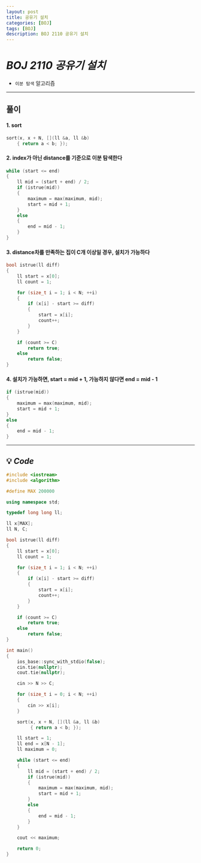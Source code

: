 ```yaml
---
layout: post
title: 공유기 설치
categories: [BOJ]
tags: [BOJ]
description: BOJ 2110 공유기 설치
---
```


# **_BOJ 2110 공유기 설치_**

- `이분 탐색` 알고리즘

<hr>

## 풀이

#### 1. sort

```c++
sort(x, x + N, [](ll &a, ll &b)
    { return a < b; });
```

#### 2. index가 아닌 distance를 기준으로 이분 탐색한다

```c++
while (start <= end)
{
    ll mid = (start + end) / 2;
    if (istrue(mid))
    {
        maximum = max(maximum, mid);
        start = mid + 1;
    }
    else
    {
        end = mid - 1;
    }
}
```

#### 3. distance차를 만족하는 집이 C개 이상일 경우, 설치가 가능하다

```c++
bool istrue(ll diff)
{
    ll start = x[0];
    ll count = 1;

    for (size_t i = 1; i < N; ++i)
    {
        if (x[i] - start >= diff)
        {
            start = x[i];
            count++;
        }
    }

    if (count >= C)
        return true;
    else
        return false;
}
```

#### 4. 설치가 가능하면, start = mid + 1, 가능하지 않다면 end = mid - 1

```c++
if (istrue(mid))
{
    maximum = max(maximum, mid);
    start = mid + 1;
}
else
{
    end = mid - 1;
}
```

<hr>

## 💡 **_Code_**

```c++
#include <iostream>
#include <algorithm>

#define MAX 200000

using namespace std;

typedef long long ll;

ll x[MAX];
ll N, C;

bool istrue(ll diff)
{
    ll start = x[0];
    ll count = 1;

    for (size_t i = 1; i < N; ++i)
    {
        if (x[i] - start >= diff)
        {
            start = x[i];
            count++;
        }
    }

    if (count >= C)
        return true;
    else
        return false;
}

int main()
{
    ios_base::sync_with_stdio(false);
    cin.tie(nullptr);
    cout.tie(nullptr);

    cin >> N >> C;

    for (size_t i = 0; i < N; ++i)
    {
        cin >> x[i];
    }

    sort(x, x + N, [](ll &a, ll &b)
         { return a < b; });

    ll start = 1;
    ll end = x[N - 1];
    ll maximum = 0;

    while (start <= end)
    {
        ll mid = (start + end) / 2;
        if (istrue(mid))
        {
            maximum = max(maximum, mid);
            start = mid + 1;
        }
        else
        {
            end = mid - 1;
        }
    }

    cout << maximum;

    return 0;
}
```
